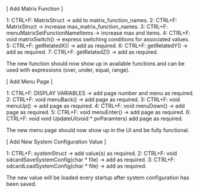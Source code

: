 [ Add Matrix Function ]

1: CTRL+F: MatrixStruct -> add to matrix_function_names.
2: CTRL+F: MatrixStruct -> increase max_matrix_function_names.
3: CTRL+F: menuMatrixSetFunctionNameItems -> increase max and items.
4: CTRL+F: void matrixSwitch() -> express switching conditions for associated values.
5: CTRL+F: getRelatedX() -> add as required.
6: CTRL+F: getRelatedY() -> add as required.
7: CTRL+F: getRelatedZ() -> add as required.

The new function should now show up in available functions and can be used
with expressions (over, under, equal, range).



[ Add Menu Page ]

1: CTRL+F: DISPLAY VARIABLES -> add page number and menu as required.
2: CTRL+F: void menuBack() -> add page as required.
3: CTRL+F: void menuUp() -> add page as required.
4: CTRL+F: void menuDown() -> add page as required.
5: CTRL+F: void menuEnter() -> add page as required.
6: CTRL+F: void void UpdateUI(void * pvParamters) add page as required.

The new menu page should now show up in the UI and be fully functional.


[ Add New System Configuration Value ]

1: CTRL+F: systemStruct -> add value(s) as required.
2: CTRL+F: void sdcardSaveSystemConfig(char * file) -> add as required.
3: CTRL+F: sdcardLoadSystemConfig(char * file) -> add as required.

The new value will be loaded every startup after system configuration has been saved.